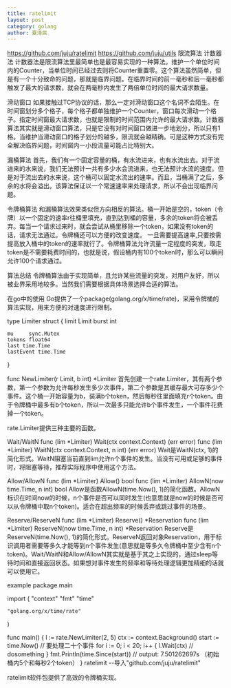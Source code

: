 ```yaml
---
title: ratelimit
layout: post
category: golang
author: 夏泽民
---
```

https://github.com/juju/ratelimit
https://github.com/juju/utils
限流算法
计数器法
计数器法是限流算法里最简单也是最容易实现的一种算法。维护一个单位时间内的Counter，当单位时间已经过去则将Counter重置零。这个算法虽然简单，但是有一个十分致命的问题，那就是临界问题。在临界时间的前一毫秒和后一毫秒都触发了最大的请求数，就会在两毫秒内发生了两倍单位时间的最大请求数量。

滑动窗口
如果接触过TCP协议的话，那么一定对滑动窗口这个名词不会陌生。在时间窗划分多个格子，每个格子都单独维护一个Counter，窗口每次滑动一个格子。指定时间窗最大请求数，也就是限制的时间范围内允许的最大请求数。计数器算法其实就是滑动窗口算法，只是它没有对时间窗口做进一步地划分，所以只有1格。当维护当滑动窗口的格子划分的越多，限流就会越精确。可是这种方式没有完全解决临界问题，时间窗内一小段流量可能占比特别大。

漏桶算法
首先，我们有一个固定容量的桶，有水流进来，也有水流出去。对于流进来的水来说，我们无法预计一共有多少水会流进来，也无法预计水流的速度。但是对于流出去的水来说，这个桶可以固定水流出的速率。而且，当桶满了之后，多余的水将会溢出。该算法保证以一个常速速率来处理请求，所以不会出现临界问题。

令牌桶算法
和漏桶算法效果类似但方向相反的算法。桶一开始是空的，token（令牌）以一个固定的速率r往桶里填充，直到达到桶的容量，多余的token将会被丢弃。每当一个请求过来时，就会尝试从桶里移除一个token，如果没有token的话，请求无法通过。令牌桶还可以方便的改变速度。 一旦需要提高速率,只要按需提高放入桶中的token的速率就行了。令牌桶算法允许流量一定程度的突发，取走token是不需要耗费时间的，也就是说，假设桶内有100个token时，那么可以瞬间允许100个请求通过。

算法总结
令牌桶算法由于实现简单，且允许某些流量的突发，对用户友好，所以被业界采用地较多。当然我们需要根据具体场景选择合适的算法。
<!-- more -->
在go中的使用
Go提供了一个package(golang.org/x/time/rate)，采用令牌桶的算法实现，用来方便的对速度进行限制。

type Limiter struct {
    limit Limit
    burst int
 
    mu     sync.Mutex
    tokens float64
    last time.Time
    lastEvent time.Time
}
 
func NewLimiter(r Limit, b int) *Limiter
首先创建一个rate.Limiter，其有两个参数，第一个参数为允许每秒发生多少次事件，第二个参数是其缓存最大可存多少个事件。这个桶一开始容量为b，装满b个token，然后每秒往里面填充r个token。由于令牌桶中最多有b个token，所以一次最多只能允许b个事件发生，一个事件花费掉一个token。

rate.Limiter提供三种主要的函数。

Wait/WaitN
func (lim *Limiter) Wait(ctx context.Context) (err error)
func (lim *Limiter) WaitN(ctx context.Context, n int) (err error)
Wait是WaitN(ctx, 1)的简化形式。WaitN阻塞当前直到lim允许n个事件的发生。当没有可用或足够的事件时，将阻塞等待，推荐实际程序中使用这个方法。

Allow/AllowN
func (lim *Limiter) Allow() bool
func (lim *Limiter) AllowN(now time.Time, n int) bool
Allow是函数AllowN(time.Now(), 1)的简化函数。AllowN标识在时间now的时候，n个事件是否可以同时发生(也意思就是now的时候是否可以从令牌桶中取n个token)。适合在超出频率的时候丢弃或跳过事件的场景。

Reserve/ReserveN
func (lim *Limiter) Reserve() *Reservation
func (lim *Limiter) ReserveN(now time.Time, n int) *Reservation
Reserve是ReserveN(time.Now(), 1)的简化形式。ReserveN返回对象Reservation，用于标识调用者需要等多久才能等到n个事件发生(意思就是等多久令牌桶中至少含有n个token)。Wait/WaitN和Allow/AllowN其实就是基于其之上实现的，通过sleep等待时间和直接返回状态。如果想对事件发生的频率和等待处理逻辑更加精细的话就可以使用它。

example
package main
 
import (
    "context"
    "fmt"
    "time"
 
    "golang.org/x/time/rate"
)
 
func main() {
    l := rate.NewLimiter(2, 5)
    ctx := context.Background()
    start := time.Now()
    // 要处理二十个事件
    for i := 0; i < 20; i++ {
        l.Wait(ctx)
        // dosomething
    }
    fmt.Println(time.Since(start)) // output: 7.501262697s （初始桶内5个和每秒2个token）
}
ratelimit
--导入"github.com/juju/ratelimit"

ratelimit软件包提供了高效的令牌桶实现。